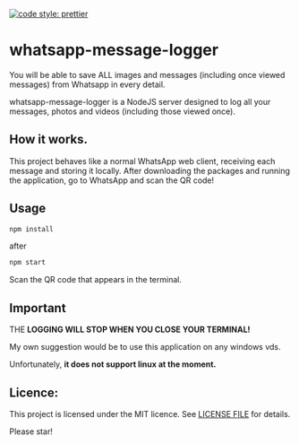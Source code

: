 [![code style: prettier](https://img.shields.io/badge/code_style-prettier-ff69b4.svg?style=flat-square)](https://github.com/prettier/prettier)

# whatsapp-message-logger

You will be able to save ALL images and messages (including once viewed messages) from Whatsapp in every detail.

whatsapp-message-logger is a NodeJS server designed to log all your messages, photos and videos (including those viewed once).

## How it works.

This project behaves like a normal WhatsApp web client, receiving each message and storing it locally. After downloading the packages and running the application, go to WhatsApp and scan the QR code!

## Usage

```powershell
npm install
```

after

```javascript
npm start
```

Scan the QR code that appears in the terminal.

## Important

THE **LOGGING WILL STOP WHEN YOU CLOSE YOUR TERMINAL!**

My own suggestion would be to use this application on any windows vds.

Unfortunately, **it does not support linux at the moment.**

## Licence:

This project is licensed under the MIT licence. See [LICENSE FILE](LICENSE) for details.

Please star!
